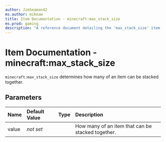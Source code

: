 ```yaml
---
author: JimSeaman42
ms.author: mikeam
title: Item Documentation - minecraft:max_stack_size
ms.prod: gaming
description: "A reference document detailing the 'max_stack_size' item component"
---
```


# Item Documentation - minecraft:max_stack_size

`minecraft:max_stack_size` determines how many of an item can be stacked together.

## Parameters

|Name |Default Value  |Type  |Description  |
|:----------|:----------|:----------|:----------|
| value|*not set*| | How many of an item that can be stacked together.|
